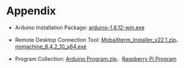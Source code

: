 # Appendix

- Arduino Installation Package: [arduino-1.8.12-win.exe](https://drive.google.com/drive/folders/1y_lx7fLvcutHlpGCEodyQPhXaQjS8uCZ?usp=sharing)

- Remote Desktop Connection Tool: [MobaXterm_Installer_v22.1.zip](https://drive.google.com/drive/folders/1ZDEDsxHShCwPgf0YMqRRz5CgHqqDBvkj?usp=sharing)、[nomachine_8.4.2_10_x64.exe](https://drive.google.com/drive/folders/1ZDEDsxHShCwPgf0YMqRRz5CgHqqDBvkj?usp=sharing)

- Program Collection: [Arduino Program.zip](https://drive.google.com/drive/folders/1YWW3-Jxayze5mKuo3v2WRt9G-LSQPQyy?usp=sharing)、[Raspberry Pi Program](https://drive.google.com/drive/folders/1gq-qmPsnqpq3KlQy9momZ6i9fKZ0lHVe?usp=sharing)